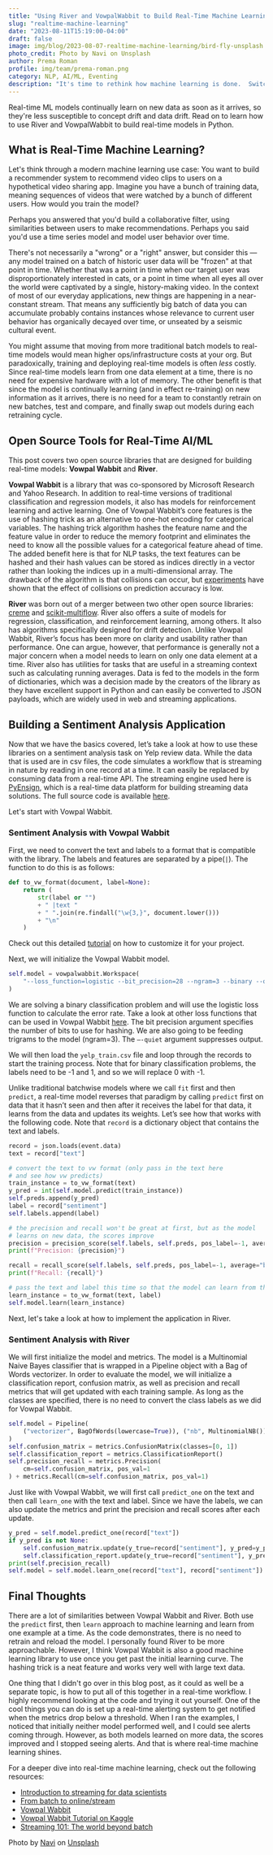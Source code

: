 ```yaml
---
title: "Using River and VowpalWabbit to Build Real-Time Machine Learning Models"
slug: "realtime-machine-learning"
date: "2023-08-11T15:19:00-04:00"
draft: false
image: img/blog/2023-08-07-realtime-machine-learning/bird-fly-unsplash.jpg
photo_credit: Photo by Navi on Unsplash
author: Prema Roman
profile: img/team/prema-roman.png
category: NLP, AI/ML, Eventing
description: "It's time to rethink how machine learning is done.  Switching to real-time machine learning enables companies to easily adapt in a world where change is the only constant."
---
```


Real-time ML models continually learn on new data as soon as it arrives, so they're less susceptible to concept drift and data drift. Read on to learn how to use River and VowpalWabbit to build real-time models in Python.

<!--more-->

## What is Real-Time Machine Learning?
Let's think through a modern machine learning use case: You want to build a recommender system to recommend video clips to users on a hypothetical video sharing app. Imagine you have a bunch of training data, meaning sequences of videos that were watched by a bunch of different users. How would you train the model?

Perhaps you answered that you'd build a collaborative filter, using similarities between users to make recommendations. Perhaps you said you'd use a time series model and model user behavior over time.

There's not necessarily a "wrong" or a "right" answer, but consider this &mdash; any model trained on a batch of historic user data will be "frozen" at that point in time. Whether that was a point in time when our target user was disproportionately interested in cats, or a point in time when all eyes all over the world were captivated by a single, history-making video. In the context of most of our everyday applications, new things are happening in a near-constant stream. That means any sufficiently big batch of data you can accumulate probably contains instances whose relevance to current user behavior has organically decayed over time, or unseated by a seismic cultural event.

You might assume that moving from more traditional batch models to real-time models would mean higher ops/infrastructure costs at your org. But paradoxically, training and deploying real-time models is often *less* costly. Since real-time models learn from one data element at a time, there is no need for expensive hardware with a lot of memory. The other benefit is that since the model is continually learning (and in effect re-training) on new information as it arrives, there is no need for a team to constantly retrain on new batches, test and compare, and finally swap out models during each retraining cycle.

## Open Source Tools for Real-Time AI/ML

This post covers two open source libraries that are designed for building real-time models: **Vowpal Wabbit** and **River**.

**Vowpal Wabbit** is a library that was co-sponsored by Microsoft Research and Yahoo Research.  In addition to real-time versions of traditional classification and regression models, it also has models for reinforcement learning and active learning.  One of Vowpal Wabbit’s core features is the use of hashing trick as an alternative to one-hot encoding for categorical variables.  The hashing trick algorithm hashes the feature name and the feature value in order to reduce the memory footprint and eliminates the need to know all the possible values for a categorical feature ahead of time.  The added benefit here is that for NLP tasks, the text features can be hashed and their hash values can be stored as indices directly in a vector rather than looking the indices up in a multi-dimensional array.  The drawback of the algorithm is that collisions can occur, but [experiments](https://booking.ai/dont-be-tricked-by-the-hashing-trick-192a6aae3087) have shown that the effect of collisions on prediction accuracy is low.

**River** was born out of a merger between two other open source libraries: [creme](https://github.com/MaxHalford/creme) and [scikit-multiflow](https://github.com/scikit-multiflow/scikit-multiflow).  River also offers a suite of models for regression, classification, and reinforcement learning, among others.  It also has algorithms specifically designed for drift detection. Unlike Vowpal Wabbit, River’s focus has been more on clarity and usability rather than performance.  One can argue, however, that performance is generally not a major concern when a model needs to learn on only one data element at a time.  River also has utilities for tasks that are useful in a streaming context such as calculating running averages.  Data is fed to the models in the form of dictionaries, which was a decision made by the creators of the library as they have excellent support in Python and can easily be converted to JSON payloads, which are widely used in web and streaming applications.


## Building a Sentiment Analysis Application

Now that we have the basics covered, let’s take a look at how to use these libraries on a sentiment analysis task on Yelp review data.  While the data that is used are in csv files, the code simulates a workflow that is streaming in nature by reading in one record at a time.  It can easily be replaced by consuming data from a real-time API.  The streaming engine used here is [PyEnsign](https://github.com/rotationalio/pyensign), which is a real-time data platform for building streaming data solutions.  The full source code is available [here](https://github.com/rotationalio/online-model-examples).

Let's start with Vowpal Wabbit.


### Sentiment Analysis with Vowpal Wabbit
First, we need to convert the text and labels to a format that is compatible with the library. The labels and features are separated by a pipe(`|`).  The function to do this is as follows:

```python
def to_vw_format(document, label=None):
    return (
        str(label or "")
        + " |text "
        + " ".join(re.findall("\w{3,}", document.lower()))
        + "\n"
    )
```

Check out this detailed [tutorial](http://www.philippeadjiman.com/blog/2018/04/03/deep-dive-into-logistic-regression-part-3/) on how to customize it for your project.

Next, we will initialize the Vowpal Wabbit model.
```python
self.model = vowpalwabbit.Workspace(
    "--loss_function=logistic --bit_precision=28 --ngram=3 --binary --quiet"
)
```

We are solving a binary classification problem and will use the logistic loss function to calculate the error rate.  Take a look at other loss functions that can be used in Vowpal Wabbit [here](https://github.com/VowpalWabbit/vowpal_wabbit/wiki/Loss-functions).  The bit precision argument specifies the number of bits to use for hashing.  We are also going to be feeding trigrams to the model (ngram=3).  The `—-quiet` argument suppresses output.

We will then load the `yelp_train.csv` file and loop through the records to start the training process.  Note that for binary classification problems, the labels need to be -1 and 1, and so we will replace 0 with -1.

Unlike traditional batchwise models where we call `fit` first and then `predict`, a real-time model reverses that paradigm by calling `predict` first on data that it hasn’t seen and then after it receives the label for that data, it learns from the data and updates its weights.  Let’s see how that works with the following code.  Note that `record` is a dictionary object that contains the text and labels.

```python
record = json.loads(event.data)
text = record["text"]

# convert the text to vw format (only pass in the text here
# and see how vw predicts)
train_instance = to_vw_format(text)
y_pred = int(self.model.predict(train_instance))
self.preds.append(y_pred)
label = record["sentiment"]
self.labels.append(label)

# the precision and recall won't be great at first, but as the model
# learns on new data, the scores improve
precision = precision_score(self.labels, self.preds, pos_label=-1, average="binary", zero_division=np.nan)
print(f"Precision: {precision}")

recall = recall_score(self.labels, self.preds, pos_label=-1, average="binary", zero_division=np.nan)
print(f"Recall: {recall}")

# pass the text and label this time so that the model can learn from the example
learn_instance = to_vw_format(text, label)
self.model.learn(learn_instance)
```

Next, let's take a look at how to implement the application in River.

### Sentiment Analysis with River

We will first initialize the model and metrics.  The model is a Multinomial Naive Bayes classifier that is wrapped in a Pipeline object with a Bag of Words vectorizer.  In order to evaluate the model, we will initialize a classification report, confusion matrix, as well as precision and recall metrics that will get updated with each training sample.  As long as the classes are specified, there is no need to convert the class labels as we did for Vowpal Wabbit.

```python
self.model = Pipeline(
    ("vectorizer", BagOfWords(lowercase=True)), ("nb", MultinomialNB())
)
self.confusion_matrix = metrics.ConfusionMatrix(classes=[0, 1])
self.classification_report = metrics.ClassificationReport()
self.precision_recall = metrics.Precision(
    cm=self.confusion_matrix, pos_val=1
) + metrics.Recall(cm=self.confusion_matrix, pos_val=1)

```

Just like with Vowpal Wabbit, we will first call `predict_one` on the text and then call `learn_one` with the text and label.  Since we have the labels, we can also update the metrics and print the precision and recall scores after each update.

```python
y_pred = self.model.predict_one(record["text"])
if y_pred is not None:
    self.confusion_matrix.update(y_true=record["sentiment"], y_pred=y_pred)
    self.classification_report.update(y_true=record["sentiment"], y_pred=y_pred)
print(self.precision_recall)
self.model = self.model.learn_one(record["text"], record["sentiment"])
```

## Final Thoughts

There are a lot of similarities between Vowpal Wabbit and River.  Both use the `predict` first, then `learn` approach to machine learning and learn from one example at a time.  As the code demonstrates, there is no need to retrain and reload the model.  I personally found River to be more approachable.  However, I think Vowpal Wabbit is also a good machine learning library to use once you get past the initial learning curve.  The hashing trick is a neat feature and works very well with large text data.

One thing that I didn't go over in this blog post, as it could as well be a separate topic, is how to put all of this together in a real-time workflow.  I highly recommend looking at the code and trying it out yourself.  One of the cool things you can do is set up a real-time alerting system to get notified when the metrics drop below a threshold.  When I ran the examples, I noticed that initially neither model performed well, and I could see alerts coming through.  However, as both models learned on more data, the scores improved and I stopped seeing alerts.  And that is where real-time machine learning shines.

For a deeper dive into real-time machine learning, check out the following resources:
- [Introduction to streaming for data scientists](https://huyenchip.com/2022/08/03/stream-processing-for-data-scientists.html)
- [From batch to online/stream](https://riverml.xyz/dev/examples/batch-to-online/)
- [Vowpal Wabbit](https://vowpalwabbit.org/)
- [Vowpal Wabbit Tutorial on Kaggle](https://www.kaggle.com/code/kashnitsky/topic-8-online-learning-and-vowpal-wabbit#3.2.-News.-Multiclass-classification)
- [Streaming 101: The world beyond batch](https://www.oreilly.com/radar/the-world-beyond-batch-streaming-101/)


Photo by [Navi](https://unsplash.com/@navi_photography) on [Unsplash](https://unsplash.com/photos/HeoATyJ1DFQ)